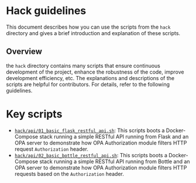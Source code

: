 # Hack guidelines

This document describes how you can use the scripts from the `hack` directory and gives a brief introduction and explanation of these scripts.

## Overview

the `hack` directory contains many scripts that ensure continuous development of the project, enhance the robustness of the code, improve development efficiency, etc. The explanations and descriptions of the scripts are helpful for contributors. For details, refer to the following guidelines.

# Key scripts

* [`hack/api/01_basic_flask_restful_api.sh`](api/01_basic_flask_restful_api.sh): This scripts boots a Docker-Compose stack running a simple RESTful API running from Flask and an OPA server to demonstrate how OPA Authorization module filters HTTP request `Authorization` header.
* [`hack/api/02_basic_bottle_restful_api.sh`](api/02_basic_bottle_restful_api.sh): This scripts boots a Docker-Compose stack running a simple RESTful API running from Bottle and an OPA server to demonstrate how OPA Authorization module filters HTTP requests based on the `Authorization` header.
